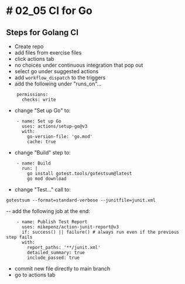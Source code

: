 # # 02_05 CI for Go

## Steps for Golang CI
- Create repo
- add files from exercise files
- click actions tab
- no choices under continuous integration that pop out
- select go under suggested actions
- add `workflow_dispatch` to the triggers
- add the following under "runs_on"...
```
    permissions:
      checks: write
```

- change "Set up Go" to:
```
    - name: Set up Go
      uses: actions/setup-go@v3
      with:
        go-version-file: 'go.mod'
        cache: true
```

- change "Build" step to:
```
    - name: Build
      run: |
        go install gotest.tools/gotestsum@latest
        go mod download
```

- change "Test..." call to:
```
gotestsum --format=standard-verbose --junitfile=junit.xml
```

-- add the following job at the end:
```
    - name: Publish Test Report
      uses: mikepenz/action-junit-report@v3
      if: success() || failure() # always run even if the previous step fails
      with:
        report_paths: '**/junit.xml'
        detailed_summary: true
        include_passed: true
```
- commit new file directly to main branch
- go to actions tab
